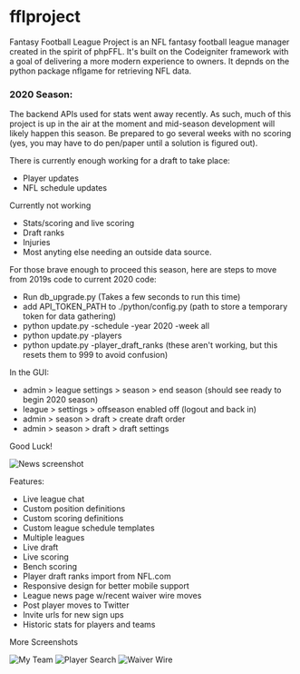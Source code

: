 # fflproject
Fantasy Football League Project is an NFL fantasy football league manager created in the spirit of phpFFL. It's built on the Codeigniter framework with a goal of delivering a more modern experience to owners. It depnds on the python package nflgame for retrieving NFL data.

### 2020 Season:

The backend APIs used for stats went away recently. As such, much of this project is up in the air at the moment and mid-season development will likely happen this season. Be prepared to go several weeks with no scoring (yes, you may have to do pen/paper until a solution is figured out).

There is currently enough working for a draft to take place:
- Player updates
- NFL schedule updates

Currently not working
- Stats/scoring and live scoring
- Draft ranks
- Injuries
- Most anyting else needing an outside data source.

For those brave enough to proceed this season, here are steps to move from 2019s code to current 2020 code:
- Run db_upgrade.py (Takes a few seconds to run this time)
- add API_TOKEN_PATH to ./python/config.py (path to store a temporary token for data gathering)
- python update.py -schedule -year 2020 -week all
- python update.py -players
- python update.py -player_draft_ranks (these aren't working, but this resets them to 999 to avoid confusion)

In the GUI:
- admin > league settings > season > end season (should see ready to begin 2020 season)
- league > settings > offseason enabled off (logout and back in)
- admin > season > draft > create draft order
- admin > season > draft > draft settings

Good Luck!

![News screenshot](https://user-images.githubusercontent.com/5790350/62672877-ef580480-b961-11e9-946f-0e4e2fecade6.png)



Features:
- Live league chat
- Custom position definitions
- Custom scoring definitions
- Custom league schedule templates
- Multiple leagues
- Live draft
- Live scoring
- Bench scoring
- Player draft ranks import from NFL.com
- Responsive design for better mobile support
- League news page w/recent waiver wire moves
- Post player moves to Twitter
- Invite urls for new sign ups
- Historic stats for players and teams






More Screenshots

![My Team](https://user-images.githubusercontent.com/5790350/62673098-b8362300-b962-11e9-91fb-c21f1ce993ae.png)
![Player Search](https://user-images.githubusercontent.com/5790350/62673194-0e0acb00-b963-11e9-8376-eac893087cf1.png)
![Waiver Wire](https://user-images.githubusercontent.com/5790350/62673254-5c1fce80-b963-11e9-95ee-6f7e95eb10f4.png)


